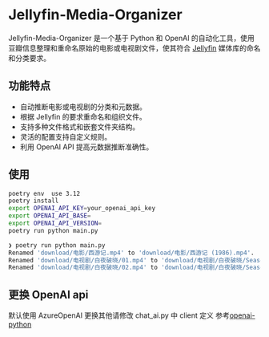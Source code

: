 # Jellyfin-Media-Organizer

Jellyfin-Media-Organizer 是一个基于 Python 和 OpenAI 的自动化工具，使用豆瓣信息整理和重命名原始的电影或电视剧文件，使其符合 [Jellyfin](https://jellyfin.org/) 媒体库的命名和分类要求。

## 功能特点

- 自动推断电影或电视剧的分类和元数据。
- 根据 Jellyfin 的要求重命名和组织文件。
- 支持多种文件格式和嵌套文件夹结构。
- 灵活的配置支持自定义规则。
- 利用 OpenAI API 提高元数据推断准确性。

## 使用
``` bash
poetry env  use 3.12
poetry install
export OPENAI_API_KEY=your_openai_api_key
export OPENAI_API_BASE=
export OPENAI_API_VERSION=
poetry run python main.py
```
``` bash
❯ poetry run python main.py
Renamed 'download/电影/西游记.mp4' to 'download/电影/西游记 (1986).mp4'.
Renamed 'download/电视剧/白夜破晓/01.mp4' to 'download/电视剧/白夜破晓/Season 1/白夜破晓(2024) - S01E01 - 第一集.mp4'.
Renamed 'download/电视剧/白夜破晓/02.mp4' to 'download/电视剧/白夜破晓/Season 1/白夜破晓(2024) - S01E02 - 第二集.mp4'.
```

## 更换 OpenAI api  
默认使用 AzureOpenAI
更换其他请修改 chat_ai.py 中 client 定义 参考[openai-python](https://github.com/openai/openai-python.git)
